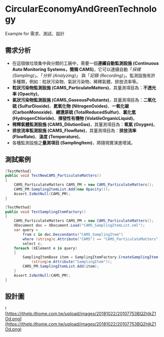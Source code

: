 # CircularEconomyAndGreenTechnology

Example for 需求、測試、設計
## 需求分析
* 在這個做垃圾集中與分類的工廠中，需要一個**連續自動監測設施 (Continuous Auto Monitoring Systems，簡稱 CAMS)**，它可以連續自動「*採樣 (Sampling)*」、「*分析 (Analyzing)*」 與「*記錄 (Recording)*」。監測設施有許多種類，例如：粒狀污染物、氣狀污染物、稀釋氣體、排放流率等。
* **粒狀污染物監測設施 (CAMS_ParticulateMatters)**，其量測項目為：**不透光率 (Opacity)**。
* **氣狀污染物監測設施 (CAMS_GaseousPollutants)**，其量測項目為：**二氧化硫 (SulfurDioxide)**、**氮氧化物 (NitrogenOxides)**、**一氧化碳 (CarbonMonoxide)**、**總還原硫 (TotalReducedSulfur)**、**氯化氫 (HydrogenChloride)**、**揮發性有機物 (VolatileOrganicLiquid)**。
* **稀釋氣體監測設施 (CAMS_DilutionGas)**，其量測項目為：**氧氣 (Oxygen)**。
* **排放流率監測設施 (CAMS_FlowRate)**，其量測項目為：**排放流率 (FlowRate)**、**溫度 (Temperature)**。
* 各種監測設施之**量測項目 (SamplingItem)**，將隨現實演進增減。

## 測試案例
```C#
[TestMethod]
public void TestNewCAMS_ParticulateMatters()
{
    CAMS_ParticulateMatters CAMS_PM = new CAMS_ParticulateMatters();
    CAMS_PM.SamplingItemList.Add(new Opacity());
    Assert.IsNotNull(CAMS_PM);
}

[TestMethod]
public void TestSamplingItemFactory()
{
    CAMS_ParticulateMatters CAMS_PM = new CAMS_ParticulateMatters();
    XDocument doc = XDocument.Load("CAMS_SamplingItemList.xml");
    var query =
        from c in doc.Descendants("CAMS_SamplingItem")
        where (string)c.Attribute("CAMS") == "CAMS_ParticulateMatters"
        select c;
    foreach (XElement e in query)
    {
        SamplingItemBase item = SamplingItemFactory.CreateSamplingItem(
            (string)e.Attribute("SamplingItem"));
        CAMS_PM.SamplingItemList.Add(item);
    }
    Assert.IsNotNull(CAMS_PM);
}
```

## 設計圖
![https://ithelp.ithome.com.tw/upload/images/20181022/20107753BQ2hIkZ1Od.png](https://ithelp.ithome.com.tw/upload/images/20181022/20107753BQ2hIkZ1Od.png)
